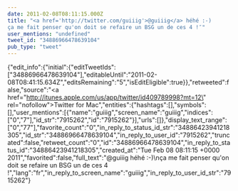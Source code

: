```yaml
---
date: 2011-02-08T08:11:15.000Z
title: "<a href='http://twitter.com/guiiig'>@guiiig</a> héhé :-)
ça me fait penser qu'on doit se refaire un BSG un de ces 4 !″"
user_mentions: "undefined"
tweet_id: "34886966478639104"
pub_type: "tweet"
---
```

{"edit_info":{"initial":{"editTweetIds":["34886966478639104"],"editableUntil":"2011-02-08T08:41:15.634Z","editsRemaining":"5","isEditEligible":true}},"retweeted":false,"source":"<a href=\"http://itunes.apple.com/us/app/twitter/id409789998?mt=12\" rel=\"nofollow\">Twitter for Mac</a>","entities":{"hashtags":[],"symbols":[],"user_mentions":[{"name":"guiiig","screen_name":"guiiig","indices":["0","7"],"id_str":"7915262","id":"7915262"}],"urls":[]},"display_text_range":["0","77"],"favorite_count":"0","in_reply_to_status_id_str":"34886423941218305","id_str":"34886966478639104","in_reply_to_user_id":"7915262","truncated":false,"retweet_count":"0","id":"34886966478639104","in_reply_to_status_id":"34886423941218305","created_at":"Tue Feb 08 08:11:15 +0000 2011","favorited":false,"full_text":"@guiiig héhé :-)\nça me fait penser qu'on doit se refaire un BSG un de ces 4 !","lang":"fr","in_reply_to_screen_name":"guiiig","in_reply_to_user_id_str":"7915262"}
